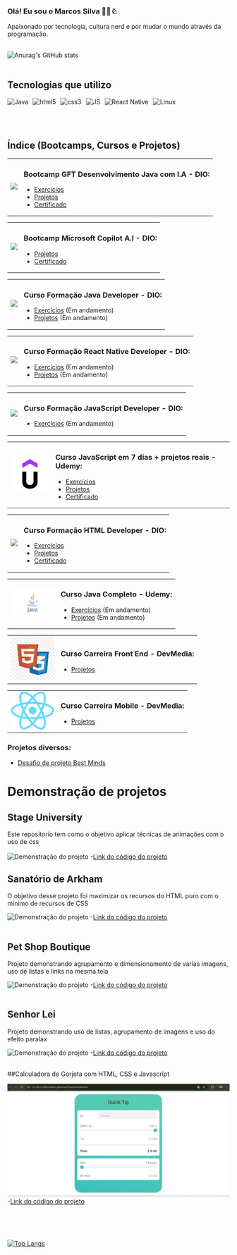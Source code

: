 ### Olá! Eu sou o Marcos Silva 👨‍💻♘

Apaixonado por tecnologia, cultura nerd e por mudar o mundo através da programação.<br><br>


![Anurag's GitHub stats](https://github-readme-stats.vercel.app/api?username=N3onKn1gh7&show_icons=true&theme=tokyonight)<br><br>


## Tecnologias que utilizo


<div style="display: flex;">

  <img alt="Java" src="https://img.shields.io/badge/Java-ED8B00?style=for-the-badge&logo=openjdk&logoColor=white" style="margin-right: 10px;" />

   <img alt="html5" src="https://img.shields.io/badge/HTML5-E34F26?style=for-the-badge&logo=html5&logoColor=white" style="margin-right: 10px;" />
   
   <img alt="css3" src="https://img.shields.io/badge/CSS3-1572B6?style=for-the-badge&logo=css3&logoColor=white" style="margin-right: 10px;" />

   <img alt="JS" src="https://img.shields.io/badge/JavaScript-F7DF1E?style=for-the-badge&logo=javascript&logoColor=black" style="margin-right: 10px;" />

   <img alt="React Native" src="https://img.shields.io/badge/React_Native-20232A?style=for-the-badge&logo=react&logoColor=61DAFB" style="margin-right: 10px;" />

   <img alt="Linux" src="https://img.shields.io/badge/Linux-FCC624?style=for-the-badge&logo=linux&logoColor=black" style="margin-right: 10px;" />
</div>

<br><br>

## Índice (Bootcamps, Cursos e Projetos)


<table>
  <tr>
    <td>
      <img src="https://assets.dio.me/AzDCXXW98HQtfqrrt4g11V9HZwrU8GvQ5BTZ8X7Npwg/f:webp/h:120/q:80/L3RyYWNrcy9iZTQzMjk0ZS00YjY4LTQzYjAtOWYwMy1kNDIyMWYyOTNjNDUucG5n" width="100"/>
    </td>
    <td>
      <h3>Bootcamp GFT Desenvolvimento Java com I.A - DIO:</h3>
      <ul>
        <li><a href="https://github.com/N3onKn1gh7/Estudos/tree/main/java/java_exercicios_Dio">Exercícios</a></li>
        <li><a href="https://github.com/N3onKn1gh7/Estudos/tree/main/java/java_projetos_Dio">Projetos</a></li>
        <li><a href="https://hermes.dio.me/certificates/HAK4QLRF.pdf">Certificado</a></li>
      </ul>
    </td>
  </tr>
</table>


<table>
  <tr>
    <td>
      <img src="https://assets.dio.me/1sqn3R--VWHRW4eb4-KnqeFKGFbnaxNKz3Q883q-HkI/f:webp/h:120/q:80/L3RyYWNrcy9lMGI0YWQ1MS1hNGM3LTRlNjEtYTY4My1jMDRmNmQzNzZlOWMucG5n" width="100"/>
    </td>
    <td>
      <h3>Bootcamp Microsoft Copilot A.I - DIO:</h3>
      <ul>
        <li><a href="https://github.com/N3onKn1gh7/Estudos/tree/main/bootcamps/Bootcamp_microsoft_dio">Projetos</a></li>
        <li><a href="https://hermes.dio.me/certificates/JXQ0DX2F.pdf">Certificado</a></li>
      </ul>
    </td>
  </tr>
</table>

<table>
  <tr>
    <td>
      <img src="https://assets.dio.me/KIwdxM7_x0DPiyrnNEBcio7DYZDqtaSz2G4OPaSsLgs/f:webp/h:120/q:80/L3RyYWNrcy9kYTYwNDFhOS04MGVmLTQwOWUtYmQ1MC01ZTdiZTRkZmFkZjYucG5n" width="100"/>
    </td>
    <td>
      <h3>Curso Formação Java Developer - DIO:</h3>
      <ul>
        <li><a href="https://github.com/N3onKn1gh7/Estudos/tree/main/java/java_exercicios_Dio">Exercícios</a> (Em andamento)</li>
        <li><a href="https://github.com/N3onKn1gh7/Estudos/tree/main/java/java_projetos_Dio">Projetos</a> (Em andamento)</li>
      </ul>
    </td>
  </tr>
</table>

<table>
  <tr>
    <td>
      <img src="https://assets.dio.me/WatYqmtqq5JBFrsN3Ouhuem-_4Ehm_QTGp2wpvFH4Iw/f:webp/h:120/q:80/L3RyYWNrcy9hMmQzOTgzZS0wMWRiLTRjZmItOTQwMi1mZGVkYWU3OTVhZjAucG5n" width="100"/>
    </td>
    <td>
      <h3>Curso Formação React Native Developer - DIO:</h3>
      <ul>
        <li><a href="https://github.com/N3onKn1gh7/Estudos/tree/main/mobile/react_native_dio">Exercícios</a> (Em andamento)</li>
        <li><a href="https://github.com/N3onKn1gh7/Estudos/tree/main/mobile/react_native_dio_projetos/projeto1_reactNative_dio/bat-pass-app">Projetos</a> (Em andamento)</li>
      </ul>
    </td>
  </tr>
</table>
<table>
  <tr>
    <td>
      <img src="https://assets.dio.me/_ImeVq2qMIfyFkoYC-epZ9o-1X9soGtq69WUykqhiL4/f:webp/h:120/q:80/L3RyYWNrcy81NWU3MDQwZi03NzViLTQ3ZTUtYThmYi02OWQwMDJjYTE3YTkucG5n" width="100"/>
    </td>
    <td>
      <h3>Curso Formação JavaScript Developer - DIO:</h3>
      <ul>
        <li><a href="https://github.com/N3onKn1gh7/Estudos/tree/main/javaScript/JavaScript_exercicios_dio">Exercícios</a> (Em andamento)</li>
      </ul>
    </td>
  </tr>
</table>
<table>
  <tr>
    <td>
      <img src="https://github.com/N3onKn1gh7/Estudos/blob/main/javaScript/JavaScript7dias_aulas_udemy/img/Udemy.png" width="100"/>
    </td>
    <td>
      <h3>Curso JavaScript em 7 dias + projetos reais - Udemy:</h3>
      <ul>
        <li><a href="https://github.com/N3onKn1gh7/Estudos/tree/main/javaScript/JavaScript7dias_aulas_udemy">Exercícios </a></li>
        <li><a href="https://github.com/N3onKn1gh7/Estudos/tree/main/javaScript/JavaScript7dias_aulas_udemy/Desafios_javaScript">Projetos </a></li>
        <li><a href="https://www.udemy.com/certificate/UC-7a1ea296-5a56-4432-80a6-283d035b86e0/">Certificado </a></li>
      </ul>
    </td>
  </tr>
</table>
<table>
  <tr>
    <td>
      <img src="https://assets.dio.me/PXTHzpYRJjOb5iSXboRqYrTpSTGIFVuStrwRtsTpVUc/f:webp/h:120/q:80/L3RyYWNrcy82MmVkMWYxZC04ZDc2LTRiYmMtOTA1Zi1lNzNkMjBjYjgyZjUucG5n" width="100"/>
    </td>
    <td>
      <h3>Curso Formação HTML Developer - DIO:</h3>
      <ul>
        <li><a href="https://github.com/N3onKn1gh7/Estudos/tree/main/html/html_css_exercicios_Dio">Exercícios</a></li>
        <li><a href="https://github.com/N3onKn1gh7/Estudos/tree/main/html/html_css_projetos_Dio">Projetos</a></li>
        <li><a href="https://hermes.dio.me/certificates/KOWPORYU.pdf">Certificado</a></li>
      </ul>
    </td>
  </tr>
</table>

<table>
  <tr>
    <td>
      <img src="https://github.com/N3onKn1gh7/Estudos/blob/main/java/java_exercicios_Udemy/img/java.png" width="100"/>
    </td>
    <td>
      <h3>Curso Java Completo - Udemy:</h3>
      <ul>
        <li><a href="https://github.com/N3onKn1gh7/Estudos/tree/main/java/java_exercicios_Udemy">Exercícios</a> (Em andamento)</li>
        <li><a href="https://github.com/N3onKn1gh7/Estudos/tree/main/java/java_projetos_Udemy/usuariodept">Projetos</a> (Em andamento)</li>
      </ul>
    </td>
  </tr>
</table>

<table>
  <tr>
    <td>
      <img src="https://github.com/N3onKn1gh7/Estudos/blob/main/html/html_css_projetos_Devmedia/img/html.png" width="100"/>
    </td>
    <td>
      <h3>Curso Carreira Front End - DevMedia:</h3>
      <ul>
        <li><a href="https://github.com/N3onKn1gh7/Estudos/tree/main/html/html_css_projetos_Devmedia">Projetos</a></li>
      </ul>
    </td>
  </tr>
</table>

<table>
  <tr>
    <td>
      <img src="https://github.com/N3onKn1gh7/Estudos/blob/main/mobile/mobile_projetos_devmedia/img/react.png" width="100"/>
    </td>
    <td>
      <h3>Curso Carreira Mobile - DevMedia:</h3>
      <ul>
        <li><a href="https://github.com/N3onKn1gh7/Estudos/tree/main/mobile/react_native_dio_projetos/projeto1_reactNative_dio/bat-pass-app">Projetos</a></li>
      </ul>
    </td>
  </tr>
</table>


### Projetos diversos:
- [Desafio de projeto Best Minds](https://github.com/N3onKn1gh7/nunes_sports)

# Demonstração de projetos

## Stage University
Este repositorio tem como o objetivo aplicar técnicas de animações com o uso de css <br><br>
![Demonstração do projeto](https://github.com/N3onKn1gh7/stage_university/blob/main/img/Stage.gif)
-[Link do código do projeto](https://github.com/N3onKn1gh7/stage_university/tree/main)


## Sanatório de Arkham
<p>O objetivo desse projeto foi maximizar os recursos do HTML puro com o mínimo de recursos de CSS </p>

![Demonstração do projeto](https://github.com/N3onKn1gh7/Estudos/blob/main/html/html_css_projetos_Dio/Desafio_2/midia/Anima%C3%A7%C3%A3o.gif)
-[Link do código do projeto](https://github.com/N3onKn1gh7/Estudos/tree/main/html/html_css_projetos_Dio/Desafio_2)<br><br>

## Pet Shop Boutique
<p>Projeto demonstrando agrupamento  e dimensionamento de varias imagens, uso de listas e links na mesma tela </p>

![Demonstração do projeto](https://github.com/N3onKn1gh7/Estudos/blob/main/html/html_css_projetos_Devmedia/img/PetShop.gif)
-[Link do código do projeto](https://github.com/N3onKn1gh7/Estudos/tree/main/html/html_css_projetos_Devmedia/petshop_boutique)<br><br>

## Senhor Lei
<p>Projeto demonstrando uso de listas, agrupamento de imagens e uso do efeito paralax  </p>

![Demonstração do projeto](https://github.com/N3onKn1gh7/Estudos/blob/main/html/html_css_projetos_Devmedia/img/advocacia.gif)
-[Link do código do projeto](https://github.com/N3onKn1gh7/Estudos/tree/main/html/html_css_projetos_Devmedia/senhor_lei)<br><br>

##Calculadora de Gorjeta com HTML, CSS e Javascript

![Demonstração do projeto](https://github.com/N3onKn1gh7/Estudos/blob/main/javaScript/JavaScript7dias_aulas_udemy/Desafios_javaScript/Desafio4/img/Calculadora%20de%20gorjetas.gif)
-[Link do código do projeto](https://github.com/N3onKn1gh7/Estudos/tree/main/javaScript/JavaScript7dias_aulas_udemy/Desafios_javaScript/Desafio4)<br><br>



<br><br>

[![Top Langs](https://github-readme-stats.vercel.app/api/top-langs/?username=N3onKn1gh7)](https://github.com/anuraghazra/github-readme-stats)









